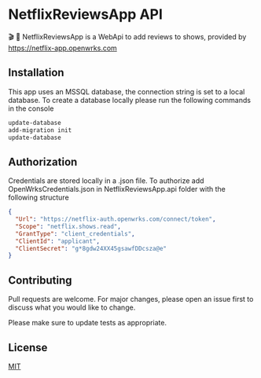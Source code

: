 # NetflixReviewsApp API 
:clapper: :speech_balloon:
NetflixReviewsApp is a WebApi to add reviews to shows, provided by 
https://netflix-app.openwrks.com

## Installation

This app uses an MSSQL database, the connection string is set to a local database. To create a database locally please run the following commands in the console

```cmd
update-database
add-migration init
update-database
```

## Authorization
Credentials are stored locally in a .json file. To authorize add OpenWrksCredentials.json in NetflixReviewsApp.api folder with the following structure
```JSON
{
  "Url": "https://netflix-auth.openwrks.com/connect/token",
  "Scope": "netflix.shows.read",
  "GrantType": "client_credentials",
  "ClientId": "applicant",
  "ClientSecret": "g*8gdw24XX45gsawfDDcsza@e"
}
```

## Contributing
Pull requests are welcome. For major changes, please open an issue first to discuss what you would like to change.

Please make sure to update tests as appropriate.

## License
[MIT](https://choosealicense.com/licenses/mit/)